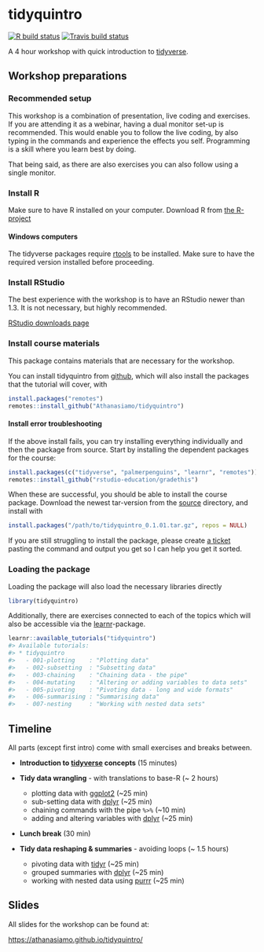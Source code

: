 
<!-- README.md is generated from README.Rmd. Please edit that file -->

# tidyquintro

<!-- badges: start -->

[![R build
status](https://github.com/Athanasiamo/tidyquintro/workflows/R-CMD-check/badge.svg)](https://github.com/Athanasiamo/tidyquintro/actions)
[![Travis build
status](https://travis-ci.com/Athanasiamo/tidyquintro.svg?branch=master)](https://travis-ci.com/Athanasiamo/tidyquintro)
<!-- badges: end -->

A 4 hour workshop with quick introduction to
[tidyverse](https://www.tidyverse.org/).

## Workshop preparations

### Recommended setup

This workshop is a combination of presentation, live coding and
exercises. If you are attending it as a webinar, having a dual monitor
set-up is recommended. This would enable you to follow the live coding,
by also typing in the commands and experience the effects you self.
Programming is a skill where you learn best by doing.

That being said, as there are also exercises you can also follow using a
single monitor.

### Install R

Make sure to have R installed on your computer. Download R from [the
R-project](https://www.r-project.org/)

#### Windows computers

The tidyverse packages require
[rtools](https://cran.r-project.org/bin/windows/Rtools/) to be
installed. Make sure to have the required version installed before
proceeding.

### Install RStudio

The best experience with the workshop is to have an RStudio newer than
1.3. It is not necessary, but highly recommended.

[RStudio downloads
page](https://rstudio.com/products/rstudio/download/#download)

### Install course materials

This package contains materials that are necessary for the workshop.

You can install tidyquintro from
[github](https://github.com/Athanasiamo/tidyquintro), which will also
install the packages that the tutorial will cover, with

``` r
install.packages("remotes")
remotes::install_github("Athanasiamo/tidyquintro")
```

#### Install error troubleshooting

If the above install fails, you can try installing everything
individually and then the package from source. Start by installing the
dependent packages for the course:

``` r
install.packages(c("tidyverse", "palmerpenguins", "learnr", "remotes"))
remotes::install_github("rstudio-education/gradethis")
```

When these are successful, you should be able to install the course
package. Download the newest tar-version from the [source](source/)
directory, and install with

``` r
install.packages("/path/to/tidyquintro_0.1.01.tar.gz", repos = NULL)
```

If you are still struggling to install the package, please create [a
ticket](https://github.com/Athanasiamo/tidyquintro/issues) pasting the
command and output you get so I can help you get it sorted.

### Loading the package

Loading the package will also load the necessary libraries directly

``` r
library(tidyquintro)
```

Additionally, there are exercises connected to each of the topics which
will also be accessible via the
[learnr](https://rstudio.github.io/learnr/)-package.

``` r
learnr::available_tutorials("tidyquintro")
#> Available tutorials:
#> * tidyquintro
#>   - 001-plotting    : "Plotting data"
#>   - 002-subsetting  : "Subsetting data"
#>   - 003-chaining    : "Chaining data - the pipe"
#>   - 004-mutating    : "Altering or adding variables to data sets"
#>   - 005-pivoting    : "Pivoting data - long and wide formats"
#>   - 006-summarising : "Summarising data"
#>   - 007-nesting     : "Working with nested data sets"
```

## Timeline

All parts (except first intro) come with small exercises and breaks
between.

  - **Introduction to [tidyverse](https://www.tidyverse.org/) concepts**
    (15 minutes)

  - **Tidy data wrangling** - with translations to base-R (\~ 2 hours)
    
      - plotting data with [ggplot2](https://ggplot2.tidyverse.org/)
        (\~25 min)
      - sub-setting data with [dplyr](https://dplyr.tidyverse.org/)
        (\~25 min)  
      - chaining commands with the pipe `%>%` (\~10 min)  
      - adding and altering variables with
        [dplyr](https://dplyr.tidyverse.org/) (\~25 min)

  - **Lunch break** (30 min)

  - **Tidy data reshaping & summaries** - avoiding loops (\~ 1.5 hours)
    
      - pivoting data with [tidyr](https://tidyr.tidyverse.org/) (\~25
        min)
      - grouped summaries with [dplyr](https://dplyr.tidyverse.org/)
        (\~25 min)  
      - working with nested data using
        [purrr](https://purrr.tidyverse.org/) (\~25 min)

## Slides

All slides for the workshop can be found at:

<https://athanasiamo.github.io/tidyquintro/>
